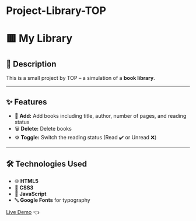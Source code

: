 # Project-Library-TOP

# 🟥 My Library

## 📝 Description

This is a small project by TOP – a simulation of a **book library**.

---

## ✨ Features

- 💾 **Add:** Add books including title, author, number of pages, and reading status
- 🗑️ **Delete:** Delete books
- ⚙️ **Toggle:** Switch the reading status (Read ✔️ or Unread ❌)

---

## 🛠️ Technologies Used

- 🌐 **HTML5**
- 🎨 **CSS3**
- 🎯 **JavaScript**
- 🔤 **Google Fonts** for typography

[Live Demo](https://vyd1nk1902.github.io/Project-Library-TOP/) :point_left:
